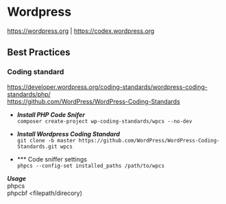 # Wordpress
https://wordpress.org | https://codex.wordpress.org

## Best Practices

### Coding standard
https://developer.wordpress.org/coding-standards/wordpress-coding-standards/php/  
https://github.com/WordPress/WordPress-Coding-Standards

- ***Install PHP Code Snifer***  
```composer create-project wp-coding-standards/wpcs --no-dev```

- ***Install Wordpress Coding Standard***  
```git clone -b master https://github.com/WordPress/WordPress-Coding-Standards.git wpcs```

- *** Code sniffer settings  
```phpcs --config-set installed_paths /path/to/wpcs```

***Usage***  
phpcs <filepath>  
phpcbf <filepath/direcory)  
                           
                           

